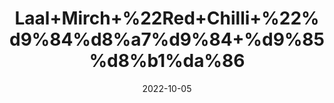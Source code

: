 ---
title: 'Laal+Mirch+%22Red+Chilli+%22%d9%84%d8%a7%d9%84+%d9%85%d8%b1%da%86'
date: '2022-10-05' 
metatag: '' 
inventory: '0' 
draft: false 
# meta description 
shortDescripton: 'Lal+Mirch+powder%ef%bf%bdimprove+the+secretion+of+gastric+juices%2c+accelerating+digestion.+'
description: 'Spices'
longdescription: ''
featured: True
# product Price
price: '50.0'
# Product Short Description
shortDescription: 'Lal+Mirch+powder%ef%bf%bdimprove+the+secretion+of+gastric+juices%2c+accelerating+digestion.+'
productID: 'C5F62F1B-F823-ED11-9968-005056B3A416'
type: 'products'
category: 'Spices' 
thumnailproduct: 'https://eraconnect.blob.core.windows.net/product-images/aminsaddiquidawakhana/C5F62F1B-F823-ED11-9968-005056B3A416.webp' 
images:
  - image: 'https://eraconnect.blob.core.windows.net/product-images/aminsaddiquidawakhana/C5F62F1B-F823-ED11-9968-005056B3A416.webp'  
Variants:
---